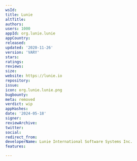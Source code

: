 ```yaml
---
wsId: 
title: Lunie
altTitle: 
authors: 
users: 1000
appId: org.lunie.lunie
appCountry: 
released: 
updated: '2020-11-26'
version: 'VARY'
stars: 
ratings: 
reviews: 
size: 
website: https://lunie.io
repository: 
issue: 
icon: org.lunie.lunie.png
bugbounty: 
meta: removed
verdict: wip
appHashes: 
date: '2024-05-18'
signer: 
reviewArchive: 
twitter: 
social: 
redirect_from: 
developerName: Lunie International Software Systems Inc.
features: 

---
```


